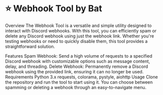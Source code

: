 # ⭐ Webhook Tool by Bat
Overview
The Webhook Tool is a versatile and simple utility designed to interact with Discord webhooks. With this tool, you can efficiently spam or delete any Discord webhook using just the webhook link. Whether you're testing webhooks or need to quickly disable them, this tool provides a straightforward solution.

Features
Spam Webhook: Send a high volume of requests to a specified Discord webhook with customizable options such as message content, delay, and threading.
Delete Webhook: Permanently remove a Discord webhook using the provided link, ensuring it can no longer be used.
Requirements
Python 3.x
requests, colorama, pystyle, aiohttp
Usage
Clone the repository and run the tool to start using it. You can choose between spamming or deleting a webhook through an easy-to-navigate menu.
